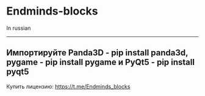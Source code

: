 # Endminds-blocks
In russian

--------------------------
Импортируйте Panda3D - pip install panda3d, pygame - pip install pygame и PyQt5 - pip install pyqt5
--------------------------


Купить лицензию:
https://t.me/Endminds_blocks
